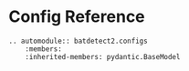 # Config Reference

```{eval-rst}
.. automodule:: batdetect2.configs
    :members:
    :inherited-members: pydantic.BaseModel
```
